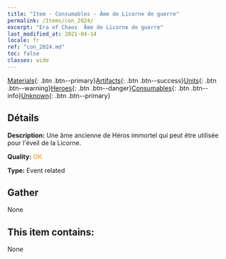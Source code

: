 ```yaml
---
title: "Item - Consumables - Âme de Licorne de guerre"
permalink: /Items/con_2024/
excerpt: "Era of Chaos  Âme de Licorne de guerre"
last_modified_at: 2021-04-14
locale: fr
ref: "con_2024.md"
toc: false
classes: wide
---
```

 [Materials](/fr/Items/){: .btn .btn--primary}[Artifacts](/fr/Items/Artifacts/){: .btn .btn--success}[Units](/fr/Items/Units/){: .btn .btn--warning}[Heroes](/fr/Items/Heroes/){: .btn .btn--danger}[Consumables](/fr/Items/Consumables/){: .btn .btn--info}[Unknown](/fr/Items/Unknown/){: .btn .btn--primary}

## Détails
 **Description:** Une âme ancienne de Héros immortel qui peut être utilisée pour l'éveil de la Licorne.

 **Quality:** <span style="color: #FF8C00">OK</span>

 **Type:** Event related

## Gather

  None

## This item contains:

  None

